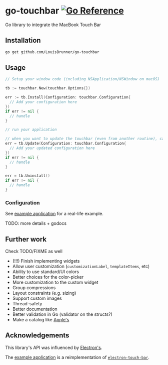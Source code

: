 # go-touchbar [![Go Reference](https://pkg.go.dev/badge/github.com/LouisBrunner/go-touchbar.svg)](https://pkg.go.dev/github.com/LouisBrunner/go-touchbar)

Go library to integrate the MacBook Touch Bar

## Installation

```bash
go get github.com/LouisBrunner/go-touchbar
```

## Usage

```go
// Setup your window code (including NSApplication/NSWindow on macOS)

tb := touchbar.New(touchbar.Options{})

err := tb.Install(Configuration: touchbar.Configuration{
  // Add your configuration here
})
if err != nil {
  // handle
}

// run your application

// when you want to update the touchbar (even from another routine), call do
err = tb.Update(Configuration: touchbar.Configuration{
  // Add your updated configuration here
})
if err != nil {
  // handle
}

err = tb.Uninstall()
if err != nil {
  // handle
}
```

### Configuration

See [example application](./examples/tester/main.go) for a real-life example.

TODO: more details + godocs

## Further work

Check TODO/FIXME as well

- (!!!) Finish implementing widgets
- Allow user customization (`customizationLabel`, `templateItems`, etc)
- Ability to use standard/UI colors
- Better choices for the color-picker
- More customization to the custom widget
- Group compressions
- Layout constraints (e.g. sizing)
- Support custom images
- Thread-safety
- Better documentation
- Better validation in Go (validator on the structs?)
- Make a catalog like [Apple's](https://developer.apple.com/documentation/appkit/touch_bar/creating_and_customizing_the_touch_bar?language=objc)

## Acknowledgements

This library's API was influenced by [Electron's](https://www.electronjs.org/docs/latest/api/touch-bar).

The [example application](./examples/tester) is a reimplementation of [`electron-touch-bar`](https://github.com/pahund/electron-touch-bar).
